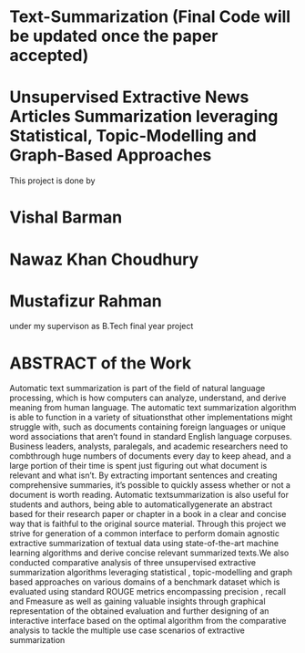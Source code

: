 # Text-Summarization (Final Code will be updated once the paper accepted)
# Unsupervised Extractive News Articles Summarization leveraging Statistical, Topic-Modelling and Graph-Based Approaches
This project is done by 
# Vishal Barman
# Nawaz Khan Choudhury 
# Mustafizur Rahman 
under my supervison as B.Tech final year project

# **ABSTRACT of the Work**
Automatic text summarization is part of the field of natural language processing, which is
how computers can analyze, understand, and derive meaning from human language. The
automatic text summarization algorithm is able to function in a variety of situationsthat other
implementations might struggle with, such as documents containing foreign languages or
unique word associations that aren’t found in standard English language corpuses. Business
leaders, analysts, paralegals, and academic researchers need to combthrough huge numbers of
documents every day to keep ahead, and a large portion of their time is spent just figuring out
what document is relevant and what isn’t. By extracting important sentences and creating
comprehensive summaries, it’s possible to quickly assess whether or not a document is worth
reading. Automatic textsummarization is also useful for students and authors, being able to
automaticallygenerate an abstract based for their research paper or chapter in a book in a clear
and concise way that is faithful to the original source material.
Through this project we strive for generation of a common interface to perform domain
agnostic extractive summarization of textual data using state-of-the-art machine learning
algorithms and derive concise relevant summarized texts.We also conducted comparative
analysis of three unsupervised extractive summarization algorithms leveraging statistical ,
topic-modelling and graph based approaches on various domains of a benchmark dataset
which is evaluated using standard ROUGE metrics encompassing precision , recall and Fmeasure as well as gaining valuable insights through graphical representation of the obtained
evaluation and further designing of an interactive interface based on the optimal algorithm
from the comparative analysis to tackle the multiple use case scenarios of extractive
summarization

